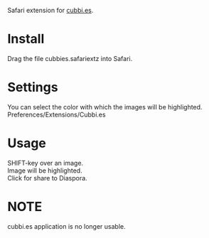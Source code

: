 Safari extension for [cubbi.es](http://cubbies.heroku.com).

Install
=======
Drag the file cubbies.safariextz into Safari.

Settings
=======
You can select the color with which the images will be highlighted.
Preferences/Extensions/Cubbi.es

Usage
=======
SHIFT-key over an image.   
Image will be highlighted.   
Click for share to Diaspora.

NOTE
=======
cubbi.es application is no longer usable.
